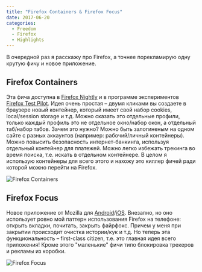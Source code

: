 ```yaml
---
title: "Firefox Containers & Firefox Focus"
date: 2017-06-20
categories:
  - Freedom
  - Firefox
  - Highlights
---
```


В очередной раз я расскажу про Firefox, а точнее порекламирую одну крутую фичу и новое приложение.

## Firefox Containers

Эта фича доступна в [Firefox Nightly](https://www.mozilla.org/en-US/firefox/channel/desktop/) и в программе экспериментов [Firefox Test Pilot](https://testpilot.firefox.com/experiments/containers). Идея очень простая – двумя кликами вы создаете в браузере новый контейнер, который имеет свой набор cookies, local/session storage и т.д. Можно сказать это отдельные профили, только каждый профиль это не отдельное окно/набор окон, а отдельный таб/набор табов. Зачем это нужно? Можно быть залогиненым на одном сайте с разных аккаунтов (например: рабочий/личный контейнеры). Можно повысить безопасность интернет-банкинга, используя отдельный контейнер для платежей. Можно легко избежать трекинга во время поиска, т.е. искать в отдельном контейнере. В целом я использую контейнеры для всего этого и нахожу это киллер фичей ради которой можно перейти на Firefox.

![Firefox Containers](firefox-containers.jpg)

## Firefox Focus

Новое приложение от Mozilla для [Android](https://play.google.com/store/apps/details?id=org.mozilla.focus)/[iOS](https://itunes.apple.com/app/id1055677337). Внезапно, но оно использует ровно мой паттерн использования Firefox на телефоне: открыть вкладки, почитать, закрыть файрфокс. Причем у меня при закрытии происходит очистка истории/кук и т.д. Но теперь эта функциональность – first-class citizen, т.е. это главная идея всего приложения! Кроме этого "маленькие" фичи типо блокировка трекеров и рекламы из коробки.

![Firefox Focus](firefox-focus.jpg)
